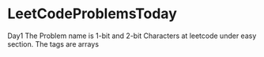 # LeetCodeProblemsToday
Day1
The Problem name is 1-bit and 2-bit Characters at leetcode under easy section. The tags are arrays 
